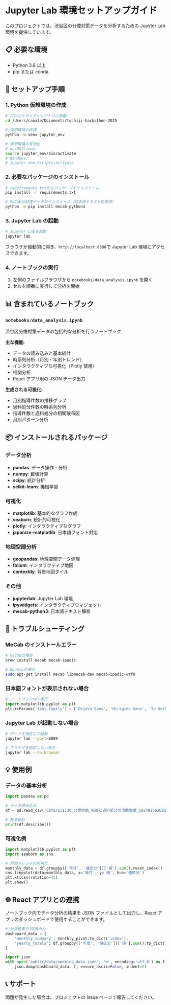 # Jupyter Lab 環境セットアップガイド

このプロジェクトでは、渋谷区の分煙対策データを分析するための Jupyter Lab 環境を提供しています。

## 📋 必要な環境

- Python 3.8 以上
- pip または conda

## 🚀 セットアップ手順

### 1. Python 仮想環境の作成

```bash
# プロジェクトディレクトリに移動
cd /Users/canale/Documents/tochiji-hackathon-2025

# 仮想環境の作成
python -m venv jupyter_env

# 仮想環境の有効化
# macOS/Linux:
source jupyter_env/bin/activate
# Windows:
# jupyter_env\Scripts\activate
```

### 2. 必要なパッケージのインストール

```bash
# requirements.txtからパッケージをインストール
pip install -r requirements.txt

# MeCabの辞書データのインストール（日本語テキスト処理用）
python -m pip install mecab-python3
```

### 3. Jupyter Lab の起動

```bash
# Jupyter Labを起動
jupyter lab
```

ブラウザが自動的に開き、`http://localhost:8888`で Jupyter Lab 環境にアクセスできます。

### 4. ノートブックの実行

1. 左側のファイルブラウザから `notebooks/data_analysis.ipynb` を開く
2. セルを順番に実行して分析を開始

## 📊 含まれているノートブック

### `notebooks/data_analysis.ipynb`

渋谷区分煙対策データの包括的な分析を行うノートブック

**主な機能:**

- データの読み込みと基本統計
- 時系列分析（月別・年別トレンド）
- インタラクティブな可視化（Plotly 使用）
- 相関分析
- React アプリ用の JSON データ出力

**生成される可視化:**

- 月別指導件数の推移グラフ
- 過料処分件数の時系列分析
- 指導件数と過料処分の相関散布図
- 月別パターン分析

## 📦 インストールされるパッケージ

### データ分析

- **pandas**: データ操作・分析
- **numpy**: 数値計算
- **scipy**: 統計分析
- **scikit-learn**: 機械学習

### 可視化

- **matplotlib**: 基本的なグラフ作成
- **seaborn**: 統計的可視化
- **plotly**: インタラクティブなグラフ
- **japanize-matplotlib**: 日本語フォント対応

### 地理空間分析

- **geopandas**: 地理空間データ処理
- **folium**: インタラクティブ地図
- **contextily**: 背景地図タイル

### その他

- **jupyterlab**: Jupyter Lab 環境
- **ipywidgets**: インタラクティブウィジェット
- **mecab-python3**: 日本語テキスト解析

## 🔧 トラブルシューティング

### MeCab のインストールエラー

```bash
# macOSの場合
brew install mecab mecab-ipadic

# Ubuntuの場合
sudo apt-get install mecab libmecab-dev mecab-ipadic-utf8
```

### 日本語フォントが表示されない場合

```python
# ノートブック内で実行
import matplotlib.pyplot as plt
plt.rcParams['font.family'] = ['DejaVu Sans', 'Hiragino Sans', 'Yu Gothic', 'Meiryo', 'Takao', 'IPAexGothic', 'IPAPGothic', 'VL PGothic', 'Noto Sans CJK JP']
```

### Jupyter Lab が起動しない場合

```bash
# ポートを指定して起動
jupyter lab --port=8889

# ブラウザを指定しない場合
jupyter lab --no-browser
```

## 💡 使用例

### データの基本分析

```python
import pandas as pd

# データ読み込み
df = pd.read_csv('data/131130_分煙対策_指導と過料処分の活動実績_1924926636818441489.csv')

# 基本統計
print(df.describe())
```

### 可視化例

```python
import matplotlib.pyplot as plt
import seaborn as sns

# 月別トレンドの可視化
monthly_data = df.groupby(['年月', '値区分'])['値'].sum().reset_index()
sns.lineplot(data=monthly_data, x='年月', y='値', hue='値区分')
plt.xticks(rotation=45)
plt.show()
```

## 🌐 React アプリとの連携

ノートブック内でデータ分析の結果を JSON ファイルとして出力し、React アプリのダッシュボードで使用することができます。

```python
# 分析結果をJSON出力
dashboard_data = {
    'monthly_summary': monthly_pivot.to_dict('index'),
    'yearly_totals': df.groupby(['年度', '値区分'])['値'].sum().to_dict()
}

import json
with open('public/data/smoking_data.json', 'w', encoding='utf-8') as f:
    json.dump(dashboard_data, f, ensure_ascii=False, indent=2)
```

## 📞 サポート

問題が発生した場合は、プロジェクトの Issue ページで報告してください。
